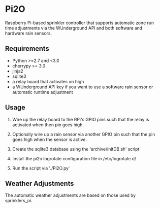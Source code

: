 Pi2O
====

Raspberry Pi-based sprinkler controller that supports automatic zone run time adjustments
via the WUnderground API and both software and hardware rain sensors.

Requirements
------------
 * Python >=2.7 and <3.0
 * cherrypy >= 3.0
 * jinja2
 * sqlite3
 * a relay board that activates on high
 * a WUnderground API key if you want to use a software rain sensor or automatic
   runtime adjustment

Usage
-----
  1) Wire up the relay board to the RPi's GPIO pins such that the relay is activated when
  then pin goes high.
  
  2) Optionally wire up a rain sensor via another GPIO pin such that the pin goes high 
     when the sensor is active.
  
  3) Create the sqlite3 database using the 'archive/initDB.sh' script
  
  4) Install the pi2o logrotate configuration file in /etc/logrotate.d/
  
  5) Run the script via './Pi2O.py'
  
Weather Adjustments
-------------------
The automatic weather adjustments are based on those used by sprinklers_pi.
